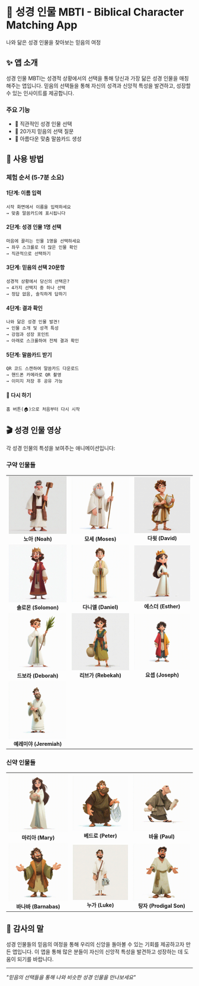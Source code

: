 # 📖 성경 인물 MBTI - Biblical Character Matching App

나와 닮은 성경 인물을 찾아보는 믿음의 여정

## ✨ 앱 소개

성경 인물 MBTI는 성경적 상황에서의 선택을 통해 당신과 가장 닮은 성경 인물을 매칭해주는 앱입니다. 믿음의 선택들을 통해 자신의 성격과 신앙적 특성을 발견하고, 성장할 수 있는 인사이트를 제공합니다.

### 주요 기능
- 🎯 직관적인 성경 인물 선택
- 📝 20가지 믿음의 선택 질문
- 🎨 아름다운 맞춤 말씀카드 생성


## 🚀 사용 방법

### 체험 순서 (5-7분 소요)

#### **1단계: 이름 입력**
```
시작 화면에서 이름을 입력하세요
→ 맞춤 말씀카드에 표시됩니다
```

#### **2단계: 성경 인물 1명 선택**
```
마음에 끌리는 인물 1명을 선택하세요
→ 좌우 스크롤로 더 많은 인물 확인
→ 직관적으로 선택하기
```

#### **3단계: 믿음의 선택 20문항**
```
성경적 상황에서 당신의 선택은?
→ 4가지 선택지 중 하나 선택
→ 정답 없음, 솔직하게 답하기
```

#### **4단계: 결과 확인**
```
나와 닮은 성경 인물 발견!
→ 인물 소개 및 성격 특성
→ 강점과 성장 포인트
→ 아래로 스크롤하여 전체 결과 확인
```

#### **5단계: 말씀카드 받기**
```
QR 코드 스캔하여 말씀카드 다운로드
→ 핸드폰 카메라로 QR 촬영
→ 이미지 저장 후 공유 가능
```

#### **🔄 다시 하기**
```
홈 버튼(🏠)으로 처음부터 다시 시작
```

## 🎬 성경 인물 영상

각 성경 인물의 특성을 보여주는 애니메이션입니다:

### 구약 인물들

<table>
  <tr>
    <td align="center">
      <img src="assets/videos/bible_people_gif/Noah.gif" width="200" alt="노아"><br>
      <b>노아 (Noah)</b>
    </td>
    <td align="center">
      <img src="assets/videos/bible_people_gif/Moses.gif" width="200" alt="모세"><br>
      <b>모세 (Moses)</b>
    </td>
    <td align="center">
      <img src="assets/videos/bible_people_gif/David.gif" width="200" alt="다윗"><br>
      <b>다윗 (David)</b>
    </td>
  </tr>
  <tr>
    <td align="center">
      <img src="assets/videos/bible_people_gif/Solomon.gif" width="200" alt="솔로몬"><br>
      <b>솔로몬 (Solomon)</b>
    </td>
    <td align="center">
      <img src="assets/videos/bible_people_gif/Daniel.gif" width="200" alt="다니엘"><br>
      <b>다니엘 (Daniel)</b>
    </td>
    <td align="center">
      <img src="assets/videos/bible_people_gif/Esther.gif" width="200" alt="에스더"><br>
      <b>에스더 (Esther)</b>
    </td>
  </tr>
  <tr>
    <td align="center">
      <img src="assets/videos/bible_people_gif/Deborah.gif" width="200" alt="드보라"><br>
      <b>드보라 (Deborah)</b>
    </td>
    <td align="center">
      <img src="assets/videos/bible_people_gif/Rebekah.gif" width="200" alt="리브가"><br>
      <b>리브가 (Rebekah)</b>
    </td>
    <td align="center">
      <img src="assets/videos/bible_people_gif/Joseph.gif" width="200" alt="요셉"><br>
      <b>요셉 (Joseph)</b>
    </td>
  </tr>
  <tr>
    <td align="center">
      <img src="assets/videos/bible_people_gif/Jeremiah.gif" width="200" alt="예레미야"><br>
      <b>예레미야 (Jeremiah)</b>
    </td>
    <td align="center" colspan="2"></td>
  </tr>
</table>

### 신약 인물들

<table>
  <tr>
    <td align="center">
      <img src="assets/videos/bible_people_gif/Mary.gif" width="200" alt="마리아"><br>
      <b>마리아 (Mary)</b>
    </td>
    <td align="center">
      <img src="assets/videos/bible_people_gif/Peter.gif" width="200" alt="베드로"><br>
      <b>베드로 (Peter)</b>
    </td>
    <td align="center">
      <img src="assets/videos/bible_people_gif/Paul.gif" width="200" alt="바울"><br>
      <b>바울 (Paul)</b>
    </td>
  </tr>
  <tr>
    <td align="center">
      <img src="assets/videos/bible_people_gif/Barnabas.gif" width="200" alt="바나바"><br>
      <b>바나바 (Barnabas)</b>
    </td>
    <td align="center">
      <img src="assets/videos/bible_people_gif/Luke.gif" width="200" alt="누가"><br>
      <b>누가 (Luke)</b>
    </td>
    <td align="center">
      <img src="assets/videos/bible_people_gif/ProdigalSon.gif" width="200" alt="탕자"><br>
      <b>탕자 (Prodigal Son)</b>
    </td>
  </tr>
</table>


## 🙏 감사의 말

성경 인물들의 믿음의 여정을 통해 우리의 신앙을 돌아볼 수 있는 기회를 제공하고자 만든 앱입니다. 이 앱을 통해 많은 분들이 자신의 신앙적 특성을 발견하고 성장하는 데 도움이 되기를 바랍니다.

---

*"믿음의 선택들을 통해 나와 비슷한 성경 인물을 만나보세요"*
